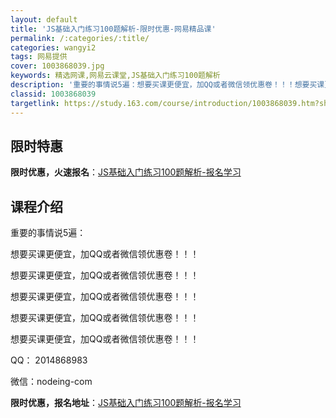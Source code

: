 ```yaml
---
layout: default
title: 'JS基础入门练习100题解析-限时优惠-网易精品课'
permalink: /:categories/:title/
categories: wangyi2
tags: 网易提供
cover: 1003868039.jpg
keywords: 精选网课,网易云课堂,JS基础入门练习100题解析
description: '重要的事情说5遍：想要买课更便宜，加QQ或者微信领优惠卷！！！想要买课更便宜，加QQ或者微信领优惠卷！！！想要买课更便宜'
classid: 1003868039
targetlink: https://study.163.com/course/introduction/1003868039.htm?share=1&shareId=1025206652&utm_campaign=share&utm_medium=iphoneShare&utm_source=&utm_u=1025206652
---
```


## 限时特惠

**限时优惠，火速报名**：[JS基础入门练习100题解析-报名学习](https://study.163.com/course/introduction/1003868039.htm?share=1&shareId=1025206652&utm_campaign=share&utm_medium=iphoneShare&utm_source=&utm_u=1025206652)

## 课程介绍

重要的事情说5遍：

想要买课更便宜，加QQ或者微信领优惠卷！！！

想要买课更便宜，加QQ或者微信领优惠卷！！！

想要买课更便宜，加QQ或者微信领优惠卷！！！

想要买课更便宜，加QQ或者微信领优惠卷！！！

想要买课更便宜，加QQ或者微信领优惠卷！！！

QQ： 2014868983

微信：nodeing-com

**限时优惠，报名地址**：[JS基础入门练习100题解析-报名学习](https://study.163.com/course/introduction/1003868039.htm?share=1&shareId=1025206652&utm_campaign=share&utm_medium=iphoneShare&utm_source=&utm_u=1025206652)

